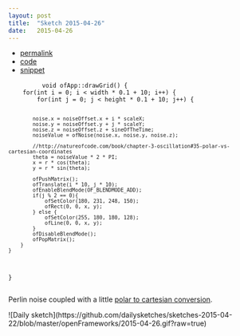 ```yaml
---
layout: post
title:  "Sketch 2015-04-26"
date:   2015-04-26
---
```

<div class="code">
    <ul>
        <li><a href="{% post_url 2015-04-26-sketch %}">permalink</a></li>
        <li><a href="https://github.com/dailysketches/dailySketches/tree/master/sketches/2015-04-26">code</a></li>
        <li><a href="#" class="snippet-button">snippet</a></li>
    </ul>
    <pre class="snippet">
        <code class="cpp">void ofApp::drawGrid() {
    for(int i = 0; i &lt; width * 0.1 + 10; i++) {
        for(int j = 0; j &lt; height * 0.1 + 10; j++) {
            
            noise.x = noiseOffset.x + i * scaleX;
            noise.y = noiseOffset.y + j * scaleY;
            noise.z = noiseOffset.z + sineOfTheTime;
            noiseValue = ofNoise(noise.x, noise.y, noise.z);
            
            //http://natureofcode.com/book/chapter-3-oscillation#35-polar-vs-cartesian-coordinates
            theta = noiseValue * 2 * PI;
            x = r * cos(theta);
            y = r * sin(theta);
            
            ofPushMatrix();
            ofTranslate(i * 10, j * 10);
            ofEnableBlendMode(OF_BLENDMODE_ADD);
            if(j % 2 == 0){
                ofSetColor(180, 231, 248, 150);
                ofRect(0, 0, x, y);
            } else {
                ofSetColor(255, 180, 180, 128);
                ofLine(0, 0, x, y);
            }
            ofDisableBlendMode();
            ofPopMatrix();
        }
    }
}</code>
    </pre>
</div>
<p class="description">Perlin noise coupled with a little <a href="http://natureofcode.com/book/chapter-3-oscillation#35-polar-vs-cartesian-coordinates">polar to cartesian conversion</a>.</p>
![Daily sketch](https://github.com/dailysketches/sketches-2015-04-22/blob/master/openFrameworks/2015-04-26.gif?raw=true)
